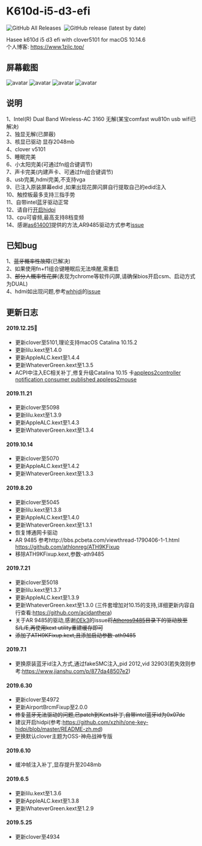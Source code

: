 # K610d-i5-d3-efi
<img alt="GitHub All Releases" src="https://img.shields.io/github/downloads/1zilc/K610d-i5-d3-10.14.5-efi-clover/total">&nbsp;
<img alt="GitHub release (latest by date)" src="https://img.shields.io/github/v/release/1zilc/K610d-i5-d3-10.14.5-efi-clover">&nbsp;


Hasee k610d i5 d3 efi with clover5101 for macOS 10.14.6  
个人博客: https://www.1zilc.top/

屏幕截图
-----

![avatar](https://github.com/1zilc/K610d-i5-d3-10.14.5-efi-clover/blob/master/screenshots/screenshot1.png)
![avatar](https://github.com/1zilc/K610d-i5-d3-10.14.5-efi-clover/blob/master/screenshots/screenshot2.png)
![avatar](https://github.com/1zilc/K610d-i5-d3-10.14.5-efi-clover/blob/master/screenshots/screenshot4.png)
![avatar](https://github.com/1zilc/K610d-i5-d3-10.14.5-efi-clover/blob/master/screenshots/screenshot3.png)

说明
-----
1、Intel(R) Dual Band Wireless-AC 3160 无解(某宝comfast wu810n usb wifi已解决)  
2、独显无解(已屏蔽)  
3、核显已驱动 显存2048mb  
4、clover v5101  
5、睡眠完美  
6、小太阳完美(可通过fn组合键调节)  
7、声卡完美(内建声卡、可通过fn组合键调节)  
8、usb完美,hdmi完美,不支持vga  
9、已注入原装屏幕edid ,如果出现花屏闪屏自行提取自己的edid注入  
10、触控板最多支持三指手势  
11、自带intel蓝牙驱动正常  
12、请自行[开启hidpi](https://github.com/xzhih/one-key-hidpi/blob/master/README-zh.md)  
13、cpu可睿频,最高支持8档变频  
14、感谢[as614001](https://github.com/as614001)提供的方法,AR9485驱动方式参考[issue](https://github.com/1zilc/K610d-i5-d3-10.14.5-efi-clover/issues/15)  

已知bug
------
1、~~蓝牙概率性故障~~(已解决)  
2、如果使用fn+f1组合键睡眠后无法唤醒,需重启  
3、~~部分人概率性花屏~~(表现为chrome等软件闪屏,请确保bios开启csm、启动方式为DUAL)  
4、hdmi如出现问题,参考[whhjdi](https://github.com/whhjdi)的[issue](https://github.com/1zilc/K610d-i5-d3-10.14.5-efi-clover/issues/5#issue-481843661)  

更新日志
-------
#### 2019.12.25🎄
* 更新clover至5101,理论支持macOS Catalina 10.15.2  
* 更新lilu.kext至1.4.0  
* 更新AppleALC.kext至1.4.4  
* 更新WhateverGreen.kext至1.3.5  
* ACPI中注入EC相关补丁,修复升级Catalina 10.15 卡[appleps2controller notification consumer published appleps2mouse](https://github.com/khronokernel/What-s-new-in-macOS-Catalina#current-issues-with-catalina)

#### 2019.11.21
* 更新clover至5098  
* 更新lilu.kext至1.3.9  
* 更新AppleALC.kext至1.4.3  
* 更新WhateverGreen.kext至1.3.4  

#### 2019.10.14
* 更新clover至5070  
* 更新AppleALC.kext至1.4.2  
* 更新WhateverGreen.kext至1.3.3  

#### 2019.8.20
* 更新clover至5045
* 更新lilu.kext至1.3.8  
* 更新AppleALC.kext至1.4.0  
* 更新WhateverGreen.kext至1.3.1  
* 恢复博通网卡驱动
* AR 9485 参考http://bbs.pcbeta.com/viewthread-1790406-1-1.html
https://github.com/athlonreg/ATH9KFixup
* 移除ATH9KFixup.kext,参数-ath9485

#### 2019.7.21
* 更新clover至5018  
* 更新lilu.kext至1.3.7  
* 更新AppleALC.kext至1.3.9  
* 更新WhateverGreen.kext至1.3.0  (三件套增加对10.15的支持,详细更新内容自行查看:https://github.com/acidanthera)  
* 关于AR 9485的驱动,感谢[i0Ek3](https://github.com/i0Ek3)的issue~~将[Atheros9485](https://github.com/1zilc/K610d-i5-d3-10.14.5-efi-clover/tree/master/Atheros9485)目录下的驱动放至S/L/E,再使用kext utility重建缓存即可~~  
* ~~添加了ATH9KFixup.kext,且添加启动参数-ath9485~~

#### 2019.7.1
* 更换原装蓝牙id注入方式,通过fakeSMC注入,pid 2012,vid 32903(若失效则参考:https://www.jianshu.com/p/877da48507e2)  

#### 2019.6.30
* 更新clover至4972  
* 更新AirportBrcmFixup至2.0.0  
* ~~修复蓝牙无法驱动的问题,已patch到Kexts补丁,自带intel蓝牙id为0x07dc~~  
* 建议开启hidpi(参考:https://github.com/xzhih/one-key-hidpi/blob/master/README-zh.md)  
* 更换默认clover主题为OSS-神舟战神专版  

#### 2019.6.10
* 缓冲帧注入补丁,显存提升至2048mb  

#### 2019.6.5
* 更新lilu.kext至1.3.6  
* 更新AppleALC.kext至1.3.8  
* 更新WhateverGreen.kext至1.2.9  

#### 2019.5.25
* 更新clover至4934
